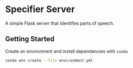 # Specifier Server

A simple Flask server that identifies parts of speech.

## Getting Started

Create an environment and install dependencies with `conda`

```bash
conda env create --file environment.yml
```

